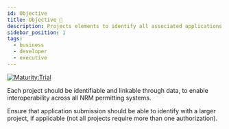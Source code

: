 ```yaml
---
id: Objective
title: Objective 🔬
description: Projects elements to identify all associated applications or authorizations
sidebar_position: 1
tags:
  - business
  - developer
  - executive
---
```


[![Maturity:Trial](https://img.shields.io/badge/Maturity-Planning-orange)](/docs/standard#maturity)

Each project should be identifiable and linkable through data, to enable interoperability across all NRM permitting systems.

Ensure that application submission should be able to identify with a larger project, if applicable (not all projects
require more than one authorization).
